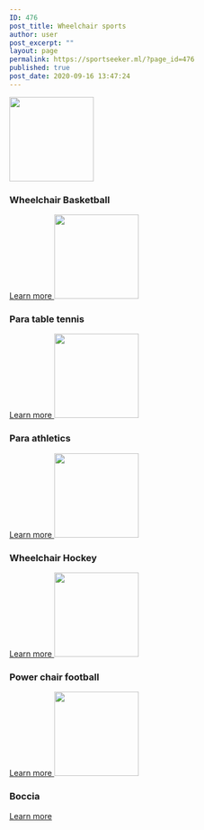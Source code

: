 ```yaml
---
ID: 476
post_title: Wheelchair sports
author: user
post_excerpt: ""
layout: page
permalink: https://sportseeker.ml/?page_id=476
published: true
post_date: 2020-09-16 13:47:24
---
```

<img width="150" height="150" src="https://sportseeker.ml/wp-content/uploads/2020/09/Happy-kids-1-150x150.jpg" alt="" loading="lazy" />											
			<h3>Wheelchair Basketball</h3>		
			<a href="https://sportseeker.ml/?page_id=493" role="button">
						Learn more
					</a>
										<img width="150" height="150" src="https://sportseeker.ml/wp-content/uploads/2020/09/Para-tabletennis2-150x150.jpg" alt="" loading="lazy" />											
			<h3>Para table tennis</h3>		
			<a href="https://sportseeker.ml/?page_id=541" role="button">
						Learn more
					</a>
										<img width="150" height="150" src="https://sportseeker.ml/wp-content/uploads/2020/09/Para-Athletics1-150x150.jpg" alt="" loading="lazy" />											
			<h3>Para athletics</h3>		
			<a href="https://sportseeker.ml/?page_id=557" role="button">
						Learn more
					</a>
										<img width="150" height="150" src="https://sportseeker.ml/wp-content/uploads/2020/09/PowerHockey-1-150x150.jpg" alt="" loading="lazy" />											
			<h3>Wheelchair Hockey</h3>		
			<a href="https://sportseeker.ml/?page_id=562" role="button">
						Learn more
					</a>
										<img width="150" height="150" src="https://sportseeker.ml/wp-content/uploads/2020/09/PowerchairFootball-1-150x150.jpg" alt="" loading="lazy" />											
			<h3>Power chair football</h3>		
			<a href="https://sportseeker.ml/?page_id=573" role="button">
						Learn more
					</a>
										<img width="150" height="150" src="https://sportseeker.ml/wp-content/uploads/2020/09/Boccia-150x150.jpg" alt="" loading="lazy" />											
			<h3>Boccia</h3>		
			<a href="https://sportseeker.ml/?page_id=578" role="button">
						Learn more
					</a>